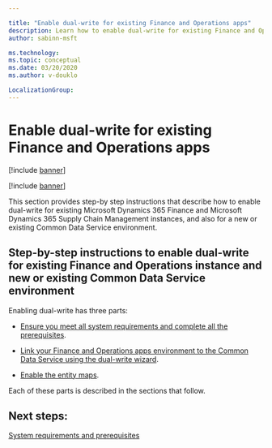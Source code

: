 ```yaml
---

title: "Enable dual-write for existing Finance and Operations apps"
description: Learn how to enable dual-write for existing Finance and Operations apps instances, and also for a new or existing Common Data Service environment.
author: sabinn-msft

ms.technology: 
ms.topic: conceptual
ms.date: 03/20/2020
ms.author: v-douklo

LocalizationGroup: 
---
```


# Enable dual-write for existing Finance and Operations apps

[!include [banner](../../includes/banner.md)]

[!include [banner](../../includes/preview-banner.md)]

This section provides step-by step instructions that describe how to enable dual-write for existing Microsoft Dynamics 365 Finance and Microsoft Dynamics 365 Supply Chain Management instances, and also for a new or existing Common Data Service environment.

## Step-by-step instructions to enable dual-write for existing Finance and Operations instance and new or existing Common Data Service environment

Enabling dual-write has three parts:

* [Ensure you meet all system requirements and complete all the prerequisites](requirements-and-prerequisites.md).

* [Link your Finance and Operations apps environment to the Common Data Service using the dual-write wizard](link-your-environment.md).

* [Enable the entity maps](enable-entity-map.md).

Each of these parts is described in the sections that follow.

## Next steps:

[System requirements and prerequisites](requirements-and-prerequisites.md)

